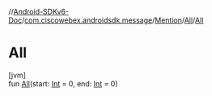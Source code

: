 //[Android-SDKv6-Doc](../../../../index.md)/[com.ciscowebex.androidsdk.message](../../index.md)/[Mention](../index.md)/[All](index.md)/[All](-all.md)

# All

[jvm]\
fun [All](-all.md)(start: [Int](https://kotlinlang.org/api/latest/jvm/stdlib/kotlin/-int/index.html) = 0, end: [Int](https://kotlinlang.org/api/latest/jvm/stdlib/kotlin/-int/index.html) = 0)
